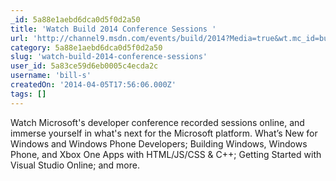 ```yaml
---
_id: 5a88e1aebd6dca0d5f0d2a50
title: 'Watch Build 2014 Conference Sessions '
url: 'http://channel9.msdn.com/events/build/2014?Media=true&wt.mc_id=build_hp'
category: 5a88e1aebd6dca0d5f0d2a50
slug: 'watch-build-2014-conference-sessions'
user_id: 5a83ce59d6eb0005c4ecda2c
username: 'bill-s'
createdOn: '2014-04-05T17:56:06.000Z'
tags: []
---
```


Watch Microsoft's developer conference recorded sessions online, and immerse yourself in what's next for the Microsoft platform. What’s New for Windows and Windows Phone Developers; Building Windows, Windows Phone, and Xbox One Apps with HTML/JS/CSS &amp; C++; Getting Started with Visual Studio Online; and more.
